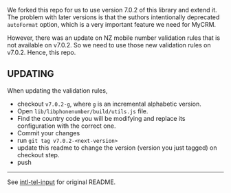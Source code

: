 
We forked this repo for us to use version 7.0.2 of this library and extend it. The problem with later versions is that the suthors intentionally deprecated `autoFormat` option, which is a very important feature we need for MyCRM.

However, there was an update on NZ mobile number validation rules that is not available on v7.0.2. So we need to use those new validation rules on v7.0.2. Hence, this repo.

## UPDATING

When updating the validation rules, 

* checkout `v7.0.2-g`, where `g` is an incremental alphabetic version. 
* Open `lib/libphonenumber/build/utils.js` file.
* Find the country code you will be modifying and replace its configuration with the correct one.
* Commit your changes
* run `git tag v7.0.2-<next-version>`
* update this readme to change the version (version you just tagged) on checkout step.
* push


***

See [intl-tel-input](https://github.com/jackocnr/intl-tel-input) for original README.
